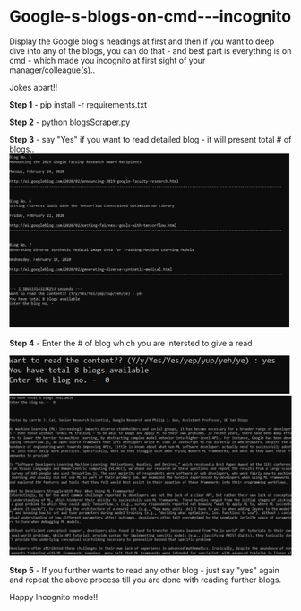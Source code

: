 # Google-s-blogs-on-cmd---incognito
Display the Google blog's headings at first and then if you want to deep dive into any of the blogs, you can do that - and best part is everything is on cmd - which made you incognito at first sight of your manager/colleague(s)..

Jokes apart!!


**Step 1** - pip install -r requirements.txt

**Step 2** - python blogsScraper.py

**Step 3** - say "Yes" if you want to read detailed blog - it will present total # of blogs..
<img src = "images/step3.png" width = "">


**Step 4** - Enter the # of blog which you are intersted to give a read

<img src = "images/step4.png" width = "">

<img src = "images/step4b.png" width = "">


**Step 5** - If you further wants to read any other blog - just say "yes" again and repeat the above process till you are done with reading further blogs.


Happy Incognito mode!!
